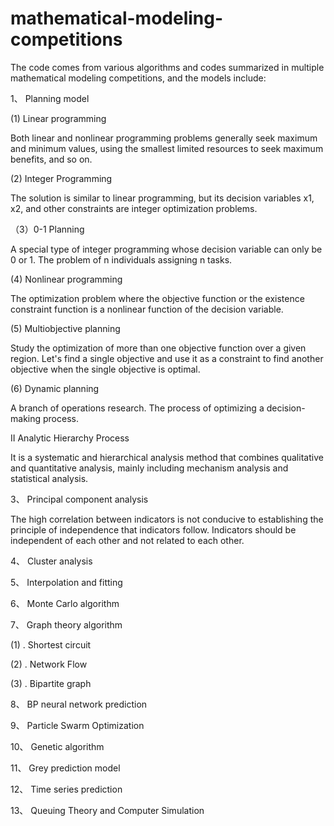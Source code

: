 # mathematical-modeling-competitions
 The code comes from various algorithms and codes summarized in multiple mathematical modeling competitions, and the models include:

1、 Planning model

(1) Linear programming

Both linear and nonlinear programming problems generally seek maximum and minimum values, using the smallest limited resources to seek maximum benefits, and so on.

(2) Integer Programming

The solution is similar to linear programming, but its decision variables x1, x2, and other constraints are integer optimization problems.

（3）0-1 Planning

A special type of integer programming whose decision variable can only be 0 or 1. The problem of n individuals assigning n tasks.


(4) Nonlinear programming

The optimization problem where the objective function or the existence constraint function is a nonlinear function of the decision variable.


(5) Multiobjective planning

Study the optimization of more than one objective function over a given region. Let's find a single objective and use it as a constraint to find another objective when the single objective is optimal.


(6) Dynamic planning

A branch of operations research. The process of optimizing a decision-making process.


II Analytic Hierarchy Process

It is a systematic and hierarchical analysis method that combines qualitative and quantitative analysis, mainly including mechanism analysis and statistical analysis.


3、 Principal component analysis

The high correlation between indicators is not conducive to establishing the principle of independence that indicators follow. Indicators should be independent of each other and not related to each other.


4、 Cluster analysis


5、 Interpolation and fitting


6、 Monte Carlo algorithm


7、 Graph theory algorithm

(1) . Shortest circuit

(2) . Network Flow

(3) . Bipartite graph

8、 BP neural network prediction


9、 Particle Swarm Optimization


10、 Genetic algorithm


11、 Grey prediction model


12、 Time series prediction


13、 Queuing Theory and Computer Simulation
